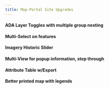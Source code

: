 ```yaml
---
title: Map-Portal Site Upgrades
---
```


#### ADA Layer Toggles with multiple group nesting


#### Multi-Select on features

#### Imagery Historic Slider

#### Multi-View for popup information, step through

#### Attribute Table w/Export

#### Better printed map with legends